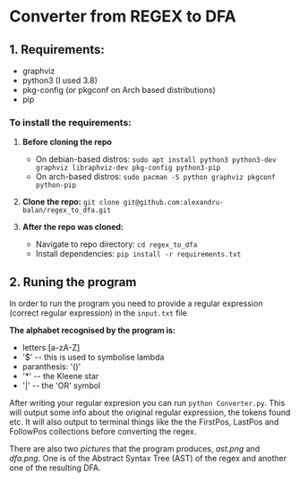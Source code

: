 # Converter from REGEX to DFA

## 1. Requirements:
- graphviz
- python3 (I used 3.8)
- pkg-config (or pkgconf on Arch based distributions)
- pip

### To install the requirements:
1. **Before cloning the repo**
   - On debian-based distros: `sudo apt install python3 python3-dev graphviz libraphviz-dev pkg-config python3-pip`
   - On arch-based distros: `sudo pacman -S python graphviz pkgconf python-pip`

2. **Clone the repo:** `git clone git@github.com:alexandru-balan/regex_to_dfa.git`

3. **After the repo was cloned:**
   - Navigate to repo directory: `cd regex_to_dfa`
   - Install dependencies: `pip install -r requirements.txt`
  
## 2. Runing the program

In order to run the program you need to provide a regular expression (correct regular expression) in the `input.txt` file

**The alphabet recognised by the program is:**
- letters [a-zA-Z]
- '$' -- this is used to symbolise lambda
- paranthesis: '()'
- '*' -- the Kleene star
- '|' -- the 'OR' symbol

After writing your regular expresion you can run `python Converter.py`. This will output some info about the original regular expression, the tokens found etc. It will also output to terminal things like the the FirstPos, LastPos and FollowPos collections before converting the regex.

There are also two *pictures* that the program produces, *ast.png* and *dfa.png*. One is of the Abstract Syntax Tree (AST) of the regex and another one of the resulting DFA.
